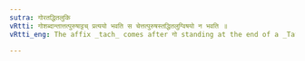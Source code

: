 ```yaml
---
sutra: गोरतद्धितलुकि
vRtti: गोशब्दान्तात्तत्पुरुषाट्टच् प्रत्ययो भवति स चेत्तत्पुरुषस्तद्धितलुग्विषयो न भवति ॥
vRtti_eng: The affix _tach_ comes after गो standing at the end of a _Tatpurusha_ compound, when no elision of a _Taddhita_ affix has taken place in forming such compound.

---
```

